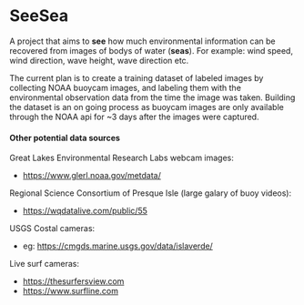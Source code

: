 # SeeSea
A project that aims to **see** how much environmental information can be recovered from images of bodys of water (**seas**). For example: wind speed, wind direction, wave height, wave direction etc.

The current plan is to create a training dataset of labeled images by collecting NOAA buoycam images, and labeling them with the environmental observation data from the time the image was taken. Building the dataset is an on going process as buoycam images are only available through the NOAA api for ~3 days after the images were captured.

#### Other potential data sources
Great Lakes Environmental Research Labs webcam images: 
- https://www.glerl.noaa.gov/metdata/

Regional Science Consortium of Presque Isle (large galary of buoy videos):
- https://wqdatalive.com/public/55

USGS Costal cameras:
- eg: https://cmgds.marine.usgs.gov/data/islaverde/

Live surf cameras:
- https://thesurfersview.com
- https://www.surfline.com 
